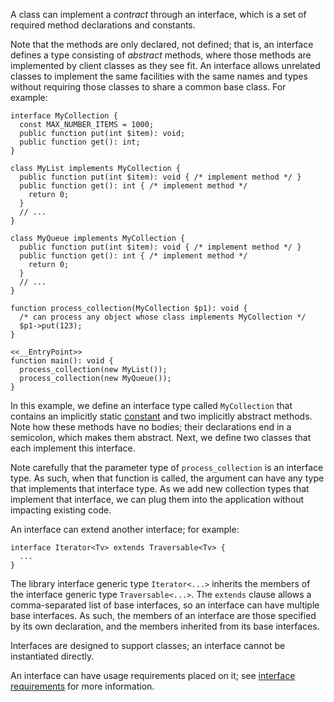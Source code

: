 A class can implement a *contract* through an interface, which is a set of required
method declarations and constants.  

Note that the methods are only declared, not defined; that is, an interface defines a type consisting
of *abstract* methods, where those methods are implemented by client classes as they see fit. An interface allows unrelated classes to
implement the same facilities with the same names and types without requiring those classes to share a common base class. For example:

```MyCollection.hack no-auto-output
interface MyCollection {
  const MAX_NUMBER_ITEMS = 1000;
  public function put(int $item): void;
  public function get(): int;
}

class MyList implements MyCollection {
  public function put(int $item): void { /* implement method */ }
  public function get(): int { /* implement method */
    return 0;
  }
  // ...
}

class MyQueue implements MyCollection {
  public function put(int $item): void { /* implement method */ }
  public function get(): int { /* implement method */
    return 0;
  }
  // ...
}

function process_collection(MyCollection $p1): void {
  /* can process any object whose class implements MyCollection */
  $p1->put(123);
}

<<__EntryPoint>>
function main(): void {
  process_collection(new MyList());
  process_collection(new MyQueue());
}
```

In this example, we define an interface type called `MyCollection` that contains an implicitly static [constant](../classes/constants.md) and two implicitly
abstract methods.  Note how these methods have no bodies; their declarations end in a semicolon, which makes them abstract.  Next, we define two
classes that each implement this interface.

Note carefully that the parameter type of `process_collection` is an interface type. As such, when that function is called, the argument can
have any type that implements that interface type.  As we add new collection types that implement that interface, we can plug them into the
application without impacting existing code.

An interface can extend another interface; for example:

```Hack
interface Iterator<Tv> extends Traversable<Tv> {
  ...
}
```

The library interface generic type `Iterator<...>` inherits the members of the interface generic type `Traversable<...>`.  The `extends`
clause allows a comma-separated list of base interfaces, so an interface can have multiple base interfaces.  As such, the members of an
interface are those specified by its own declaration, and the members inherited from its base interfaces.

Interfaces are designed to support classes; an interface cannot be instantiated directly.

An interface can have usage requirements placed on it; see [interface requirements](trait-and-interface-requirements.md) for more information.
